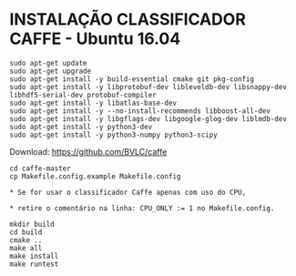 # INSTALAÇÃO CLASSIFICADOR CAFFE - Ubuntu 16.04

```
sudo apt-get update
sudo apt-get upgrade
sudo apt-get install -y build-essential cmake git pkg-config
sudo apt-get install -y libprotobuf-dev libleveldb-dev libsnappy-dev libhdf5-serial-dev protobuf-compiler
sudo apt-get install -y libatlas-base-dev 
sudo apt-get install -y --no-install-recommends libboost-all-dev
sudo apt-get install -y libgflags-dev libgoogle-glog-dev liblmdb-dev
sudo apt-get install -y python3-dev
sudo apt-get install -y python3-numpy python3-scipy
```

Download: https://github.com/BVLC/caffe

```
cd caffe-master
cp Makefile.config.example Makefile.config
```

	* Se for usar o classificador Caffe apenas com uso do CPU, 

	* retire o comentário na linha: CPU_ONLY := 1 no Makefile.config.

```
mkdir build
cd build
cmake ..
make all
make install
make runtest
```
